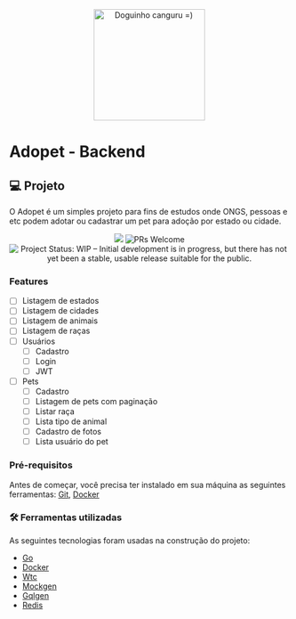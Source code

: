 <div align="center">
    <img style="display: block; margin: auto;"  alt="Doguinho canguru =)" src="https://i.imgur.com/cSJK94C.gif" width="200"/>
</div>

# Adopet - Backend

## 💻 Projeto

O Adopet é um simples projeto para fins de estudos onde ONGS, pessoas e etc podem adotar ou cadastrar um pet para adoção por estado ou cidade.
<div align="center">
    <img src="https://img.shields.io/badge/GO-1.18-brightgreen" />
    <img src="https://img.shields.io/badge/contribuition-welcome-brightgreen.svg" alt="PRs Welcome">
    <img src="https://www.repostatus.org/badges/latest/wip.svg" alt="Project Status: WIP – Initial development is in progress, but there has not yet been a stable, usable release suitable for the public." />
</div>

### Features

- [ ] Listagem de estados
- [ ] Listagem de cidades
- [ ] Listagem de animais
- [ ] Listagem de raças
- [ ] Usuários
  - [ ] Cadastro
  - [ ] Login
  - [ ] JWT
- [ ] Pets
  - [ ] Cadastro
  - [ ] Listagem de pets com paginação
  - [ ] Listar raça
  - [ ] Lista tipo de animal
  - [ ] Cadastro de fotos
  - [ ] Lista usuário do pet
  
### Pré-requisitos

Antes de começar, você precisa ter instalado em sua máquina as seguintes ferramentas:
[Git](https://git-scm.com), [Docker](https://www.docker.com/)


### 🛠️ Ferramentas utilizadas

As seguintes tecnologias foram usadas na construção do projeto:

- [Go](https://go.dev/)
- [Docker](https://www.docker.com/)
- [Wtc](https://github.com/rafaelsq/wtc)
- [Mockgen](https://github.com/golang/mock)
- [Gqlgen](https://github.com/99designs/gqlgen)
- [Redis](https://redis.io/)


   

